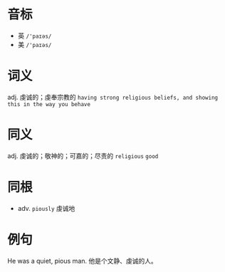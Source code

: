 # 音标

- 英 `/'paɪəs/`
- 美 `/'paɪəs/`

# 词义

adj. 虔诚的；虔奉宗教的
`having strong religious beliefs, and showing this in the way you behave`

# 同义

adj. 虔诚的；敬神的；可嘉的；尽责的
`religious` `good`

# 同根

- adv. `piously` 虔诚地

# 例句

He was a quiet, pious man.
他是个文静、虔诚的人。


